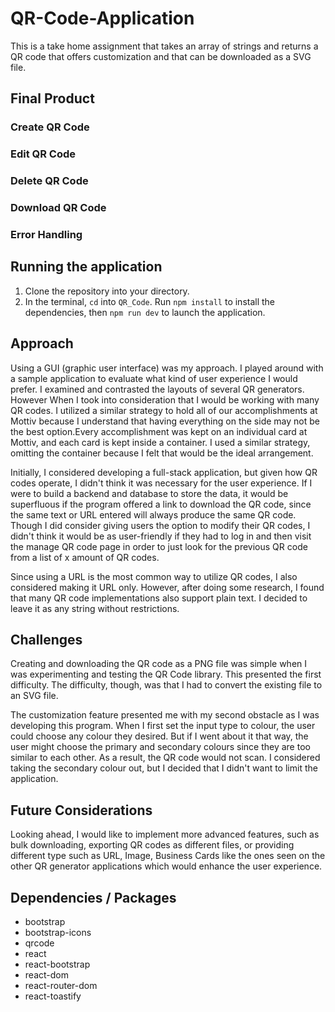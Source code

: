 # QR-Code-Application
This is a take home assignment that takes an array of strings and returns a QR code that offers customization and that can be downloaded as a SVG file.

## Final Product

### Create QR Code

### Edit QR Code

### Delete QR Code


### Download QR Code

### Error Handling


## Running the application

1. Clone the repository into your directory.
2. In the terminal, `cd` into `QR_Code`. Run `npm install` to install the dependencies, then `npm run dev` to launch the application.

## Approach
Using a GUI (graphic user interface) was my approach. I played around with a sample application to evaluate what kind of user experience I would prefer. I examined and contrasted the layouts of several QR generators. However When I took into consideration that I would be working with many QR codes. I utilized a similar strategy to hold all of our accomplishments at Mottiv because I understand that having everything on the side may not be the best option.Every accomplishment was kept on an individual card at Mottiv, and each card is kept inside a container. I used a similar strategy, omitting the container because I felt that would be the ideal arrangement.

Initially, I considered developing a full-stack application, but given how QR codes operate, I didn't think it was necessary for the user experience. If I were to build a backend and database to store the data, it would be superfluous if the program offered a link to download the QR code, since the same text or URL entered will always produce the same QR code. Though I did consider giving users the option to modify their QR codes, I didn't think it would be as user-friendly if they had to log in and then visit the manage QR code page in order to just look for the previous QR code from a list of x amount of QR codes.

Since using a URL is the most common way to utilize QR codes, I also considered making it URL only. However, after doing some research, I found that many QR code implementations also support plain text. I decided to leave it as any string without restrictions.
## Challenges
Creating and downloading the QR code as a PNG file was simple when I was experimenting and testing the QR Code library. This presented the first difficulty. The difficulty, though, was that I had to convert the existing file to an SVG file.

The customization feature presented me with my second obstacle as I was developing this program. When I first set the input type to colour, the user could choose any colour they desired. But if I went about it that way, the user might choose the primary and secondary colours since they are too similar to each other. As a result, the QR code would not scan. I considered taking the secondary colour out, but I decided that I didn't want to limit the application.

## Future Considerations
Looking ahead, I would like to implement more advanced features, such as bulk downloading, exporting QR codes as different files, or providing different type such as URL, Image, Business Cards like the ones seen on the other QR generator applications which would enhance the user experience.

## Dependencies / Packages
- bootstrap
- bootstrap-icons
- qrcode
- react
- react-bootstrap
- react-dom
- react-router-dom
- react-toastify